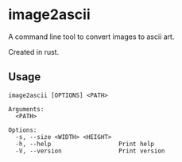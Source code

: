 # image2ascii

A command line tool to convert images to ascii art.

Created in rust.

## Usage

```
image2ascii [OPTIONS] <PATH>

Arguments:
  <PATH>  

Options:
  -s, --size <WIDTH> <HEIGHT>  
  -h, --help                   Print help
  -V, --version                Print version
```
